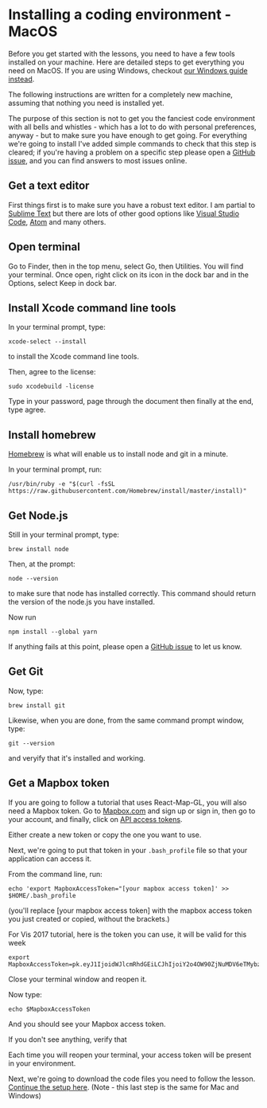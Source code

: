 # Installing a coding environment - MacOS

Before you get started with the lessons, you need to have a few tools installed on your machine. Here are detailed steps to get everything you need on MacOS. If you are using Windows, checkout [our Windows guide instead](#/installing-a-coding-environment/installing-tools-windows).

The following instructions are written for a completely new machine, assuming that nothing you need is installed yet.

The purpose of this section is not to get you the fanciest code environment with all bells and whistles - which has a lot to do with personal preferences, anyway - but to make sure you have enough to get going. For everything we're going to install I've added simple commands to check that this step is cleared; if you're having a problem on a specific step please open a [GitHub issue](https://github.com/uber-common/vis-academy/issues/new), and you can find answers to most issues online.

## Get a text editor

First things first is to make sure you have a robust text editor. I am partial to [Sublime Text](https://www.sublimetext.com/3) but there are lots of other good options like [Visual Studio Code](https://code.visualstudio.com/), [Atom](https://atom.io) and many others.

## Open terminal

Go to Finder, then in the top menu, select Go, then Utilities. You will find your terminal. Once open, right click on its icon in the dock bar and in the Options, select Keep in dock bar.

## Install Xcode command line tools

In your terminal prompt, type:

```
xcode-select --install
```

to install the Xcode command line tools.

Then, agree to the license:

```
sudo xcodebuild -license
```

Type in your password, page through the document then finally at the end, type agree.

## Install homebrew

[Homebrew](https://brew.sh/) is what will enable us to install node and git in a minute.

In your terminal prompt, run:
```
/usr/bin/ruby -e "$(curl -fsSL https://raw.githubusercontent.com/Homebrew/install/master/install)"
```

## Get Node.js

Still in your terminal prompt, type:

```
brew install node
```

Then, at the prompt:

```
node --version
```

to make sure that node has installed correctly. This command should return the version of the node.js you have installed.

Now run
```
npm install --global yarn
```

If anything fails at this point, please open a [GitHub issue](https://github.com/uber-common/vis-academy/issues/new) to let us know.

## Get Git

Now, type:

```
brew install git
```

Likewise, when you are done, from the same command prompt window, type:

```
git --version
```

and veryify that it's installed and working.

## Get a Mapbox token

If you are going to follow a tutorial that uses React-Map-GL, you will also need a Mapbox token. Go to [Mapbox.com](http://mapbox.com) and sign up or sign in, then go to your account, and finally, click on [API access tokens](https://www.mapbox.com/studio/account/tokens/).

Either create a new token or copy the one you want to use.

Next, we're going to put that token in your `.bash_profile` file so that your application can access it.

From the command line, run:

```
echo 'export MapboxAccessToken="[your mapbox access token]' >> $HOME/.bash_profile
```

(you'll replace [your mapbox access token] with the mapbox access token you just created or copied, without the brackets.)

For Vis 2017 tutorial, here is the token you can use, it will be valid for this week
```
export MapboxAccessToken=pk.eyJ1IjoidWJlcmRhdGEiLCJhIjoiY2o4OW90ZjNuMDV6eTMybzFzbmc3bWpvciJ9.zfRO_nfL1O3d2EuoNtE_NQ
```

Close your terminal window and reopen it.

Now type:

```
echo $MapboxAccessToken
```

And you should see your Mapbox access token.

If you don't see anything, verify that

Each time you will reopen your terminal, your access token will be present in your environment.

Next, we're going to download the code files you need to follow the lesson. [Continue the setup here](#/installing-a-coding-environment/cloning). (Note - this last step is the same for Mac and Windows)

